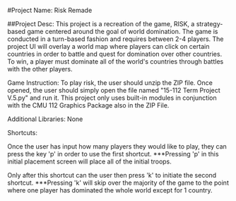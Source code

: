 #Project Name: Risk Remade

##Project Desc: This project is a recreation of the game, RISK, a strategy-based game centered around the goal of world domination. The game is conducted in a turn-based fashion and requires between 2-4 players. The project UI will overlay a world map where players can click on certain countries in order to battle and quest for domination over other countries. To win, a player must dominate all of the world's countries through battles with the other players.

Game Instruction: To play risk, the user should unzip the ZIP file. Once opened, the user should simply open the file named "15-112 Term Project V.5.py" and run it. This project only uses built-in modules in conjunction with the CMU 112 Graphics Package also in the ZIP File.

Additional Libraries: None

Shortcuts:

Once the user has input how many players they would like to play, they can press the key 'p' in order to use the first shortcut.
\*\*\*Pressing 'p' in this initial placement screen will place all of the initial troops.

Only after this shortcut can the user then press 'k' to initiate the second shortcut.
\*\*\*Pressing 'k' will skip over the majority of the game to the point where one player has dominated the whole world except for 1 country.
